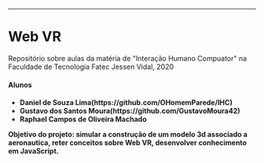 ________________________________________________
<h1>Web VR</h1>
<p>Repositório sobre aulas da matéria de "Interação Humano Compuator" na Faculdade de Tecnologia Fatec Jessen Vidal, 2020</p>
<h4>Alunos<h4>
<ul>
    <li>Daniel de Souza Lima(https://github.com/OHomemParede/IHC)</li>
    <li>Gustavo dos Santos Moura(https://github.com/GustavoMoura42)</li>
    <li>Raphael Campos de Oliveira Machado</li>
</ul>
<p><b>Objetivo do projeto:</b> simular a construção de um modelo 3d associado a aeronautica, reter conceitos sobre Web VR, desenvolver conhecimento em JavaScript.</p>
